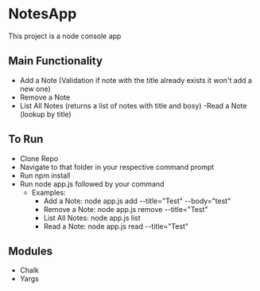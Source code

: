 # NotesApp

This project is a node console app

## Main Functionality
- Add a Note (Validation if note with the title already exists it won't add a new one)
- Remove a Note
- List All Notes (returns a list of notes with title and bosy)
-Read a Note (lookup by title)

## To Run
* Clone Repo
* Navigate to that folder in your respective command prompt
* Run npm install
* Run node app.js followed by your command
  * Examples:
    * Add a Note: node app.js add --title="Test" --body="test"
    * Remove a Note: node app.js remove --title="Test"
    * List All Notes: node app.js list
    * Read a Note: node app.js read --title="Test"

## Modules
- Chalk
- Yargs
